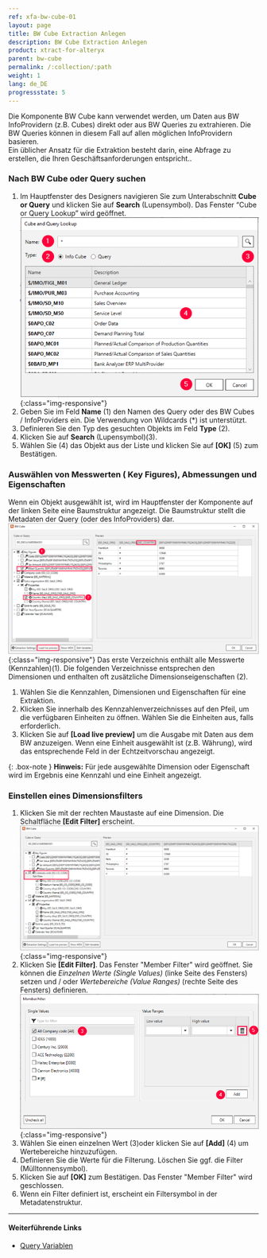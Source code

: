 ```yaml
---
ref: xfa-bw-cube-01
layout: page
title: BW Cube Extraction Anlegen
description: BW Cube Extraction Anlegen
product: xtract-for-alteryx
parent: bw-cube
permalink: /:collection/:path
weight: 1
lang: de_DE
progressstate: 5
---
```

Die Komponente BW Cube kann verwendet werden, um Daten aus BW InfoProvidern (z.B. Cubes) direkt oder aus BW Queries zu extrahieren. Die BW Queries können in diesem Fall auf allen möglichen InfoProvidern basieren. <br>
Ein üblicher Ansatz für die Extraktion besteht darin, eine Abfrage zu erstellen, die Ihren Geschäftsanforderungen entspricht..

### Nach BW Cube oder Query suchen
1. Im Hauptfenster des Designers navigieren Sie zum Unterabschnitt **Cube or Query** und klicken Sie auf  **Search** (Lupensymbol). Das Fenster “Cube or Query Lookup” wird geöffnet.
![Cube Query search](/img/content/xfa/xfa_cube-query-look.png){:class="img-responsive"}
2. Geben Sie im Feld **Name** (1) den Namen des Query oder des BW Cubes / InfoProviders ein. Die Verwendung von Wildcards (*) ist unterstützt. 
3. Definieren Sie den Typ des gesuchten Objekts im Feld **Type** (2).
4. Klicken Sie auf **Search** (Lupensymbol)(3).
5. Wählen Sie (4) das Objekt aus der Liste und klicken Sie auf **[OK]** (5) zum Bestätigen.

### Auswählen von Messwerten ( Key Figures), Abmessungen und Eigenschaften
Wenn ein Objekt ausgewählt ist, wird im Hauptfenster der Komponente auf der linken Seite eine Baumstruktur angezeigt. Die Baumstruktur stellt die Metadaten der Query (oder des InfoProviders) dar. <br>
![Query Structure](/img/content/xfa/xfa_cube-query-select.png){:class="img-responsive"}
Das erste Verzeichnis enthält alle Messwerte (Kennzahlen)(1). Die folgenden Verzeichnisse entsprechen den Dimensionen und enthalten oft zusätzliche Dimensionseigenschaften (2). <br>
1. Wählen Sie die Kennzahlen, Dimensionen und Eigenschaften für eine Extraktion.
2. Klicken Sie innerhalb des Kennzahlenverzeichnisses auf den Pfeil, um die verfügbaren Einheiten zu öffnen. Wählen Sie die Einheiten aus, falls erforderlich.
3. Klicken Sie auf **[Load live preview]** um die Ausgabe mit Daten aus dem BW anzuzeigen. Wenn eine Einheit ausgewählt ist (z.B. Währung), wird das entsprechende Feld in der Echtzeitvorschau angezeigt.

{: .box-note }
**Hinweis:** Für jede ausgewählte Dimension oder Eigenschaft wird im Ergebnis eine Kennzahl und eine Einheit angezeigt. 

### Einstellen eines Dimensionsfilters 
1. Klicken Sie mit der rechten Maustaste auf eine Dimension. Die Schaltfläche **[Edit Filter]** erscheint.
![Query Filter](/img/content/xfa/xfa_cube-query-filter.png){:class="img-responsive"}
2. Klicken Sie **[Edit Filter]**. Das Fenster "Member Filter" wird geöffnet. Sie können die *Einzelnen Werte (Single Values)* (linke Seite des Fensters) setzen und / oder *Wertebereiche (Value Ranges)* (rechte Seite des Fensters) definieren.
![Query Filter Define](/img/content/xfa/xfa_cube-query-filter-def.png){:class="img-responsive"}
3. Wählen Sie einen einzelnen Wert (3)oder klicken Sie auf **[Add]** (4) um Wertebereiche hinzuzufügen. 
4. Definieren Sie die Werte für die Filterung. Löschen Sie ggf. die Filter (Mülltonnensymbol).
5. Klicken Sie auf **[OK]** zum Bestätigen. Das Fenster "Member Filter" wird geschlossen.
6. Wenn ein Filter definiert ist, erscheint ein Filtersymbol in der Metadatenstruktur.

****
#### Weiterführende Links
- [Query Variablen](./bw-cube-variables)

